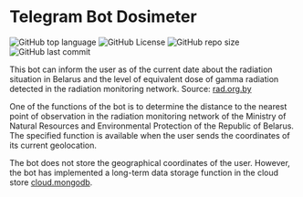 # Telegram Bot Dosimeter

![GitHub top language](https://img.shields.io/github/languages/top/vitalikskopets/telegram-bot-dosimeter)
![GitHub License](https://img.shields.io/github/license/vitalikskopets/telegram-bot-dosimeter?style=flat)
![GitHub repo size](https://img.shields.io/github/repo-size/vitalikskopets/telegram-bot-dosimeter?style=flat)
![GitHub last commit](https://img.shields.io/github/last-commit/vitalikskopets/telegram-bot-dosimeter)

This bot can inform the user as of the current date about the radiation situation in Belarus and the level of equivalent dose of gamma radiation detected in the radiation monitoring network. Source: [rad.org.by](https://rad.org.by/monitoring/radiation)

One of the functions of the bot is to determine the distance to the nearest point of observation in the radiation monitoring network of the Ministry of Natural Resources and Environmental Protection of the Republic of Belarus. The specified function is available when the user sends the coordinates of its current geolocation.

The bot does not store the geographical coordinates of the user. However, the bot has implemented a long-term data storage function in the cloud store  [cloud.mongodb](https://cloud.mongodb.com/).
